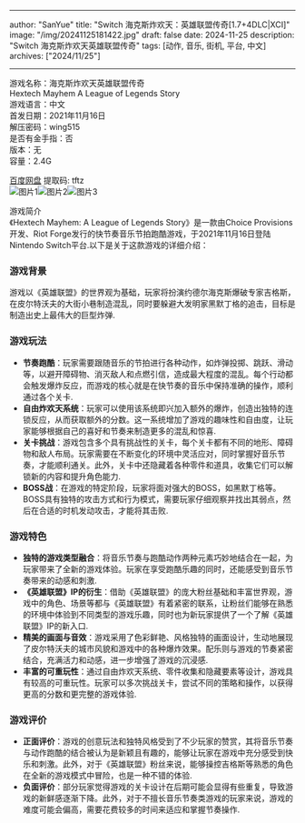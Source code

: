 
---
author: "SanYue"
title: "Switch 海克斯炸欢天：英雄联盟传奇[1.7+4DLC|XCI]"
image: "/img/20241125181422.jpg"
draft: false
date: 2024-11-25
description: "Switch 海克斯炸欢天英雄联盟传奇"
tags: [动作, 音乐, 街机, 平台, 中文]
archives: ["2024/11/25"]

---

游戏名称：海克斯炸欢天英雄联盟传奇   
Hextech Mayhem A League of Legends Story    
游戏语言：中文  
首发日期：2021年11月16日  
解压密码：wing515  
是否有金手指：否  
版本：无   
容量：2.4G

[百度网盘](https://pan.baidu.com/s/1GjNdhihbBqYBSRBUwbgz-Q) 提取码: tftz  
![图片1](/img/6accad.jpg)![图片2](/img/e018b0.jpg)![图片3](/img/0dcb1a.jpg)  

游戏简介  
《Hextech Mayhem: A League of Legends Story》是一款由Choice Provisions开发、Riot Forge发行的快节奏音乐节拍跑酷游戏，于2021年11月16日登陆Nintendo Switch平台.以下是关于这款游戏的详细介绍：

### 游戏背景
游戏以《英雄联盟》的世界观为基础，玩家将扮演约德尔海克斯爆破专家吉格斯，在皮尔特沃夫的大街小巷制造混乱，同时要躲避大发明家黑默丁格的追击，目标是制造出史上最伟大的巨型炸弹.

### 游戏玩法
- **节奏跑酷**：玩家需要跟随音乐的节拍进行各种动作，如炸弹投掷、跳跃、滑动等，以避开障碍物、消灭敌人和点燃引信，造成最大程度的混乱。每个行动都会触发爆炸反应，而游戏的核心就是在快节奏的音乐中保持准确的操作，顺利通过各个关卡.
- **自由炸欢天系统**：玩家可以使用该系统即兴加入额外的爆炸，创造出独特的连锁反应，从而获取额外的分数。这一系统增加了游戏的趣味性和自由度，让玩家能够根据自己的喜好和节奏来制造更多的混乱和惊喜.
- **关卡挑战**：游戏包含多个具有挑战性的关卡，每个关卡都有不同的地形、障碍物和敌人布局。玩家需要在不断变化的环境中灵活应对，同时掌握好音乐节奏，才能顺利通关。此外，关卡中还隐藏着各种零件和道具，收集它们可以解锁新的内容和提升角色能力.
- **BOSS战**：在游戏的特定阶段，玩家将面对强大的BOSS，如黑默丁格等。BOSS具有独特的攻击方式和行为模式，需要玩家仔细观察并找出其弱点，然后在合适的时机发动攻击，才能将其击败.

### 游戏特色
- **独特的游戏类型融合**：将音乐节奏与跑酷动作两种元素巧妙地结合在一起，为玩家带来了全新的游戏体验。玩家在享受跑酷乐趣的同时，还能感受到音乐节奏带来的动感和刺激.
- **《英雄联盟》IP的衍生**：借助《英雄联盟》的庞大粉丝基础和丰富世界观，游戏中的角色、场景等都与《英雄联盟》有着紧密的联系，让粉丝们能够在熟悉的环境中体验到不同类型的游戏乐趣，同时也为新玩家提供了一个了解《英雄联盟》IP的新入口.
- **精美的画面与音效**：游戏采用了色彩鲜艳、风格独特的画面设计，生动地展现了皮尔特沃夫的城市风貌和游戏中的各种爆炸效果。配乐则与游戏的节奏紧密结合，充满活力和动感，进一步增强了游戏的沉浸感.
- **丰富的可重玩性**：通过自由炸欢天系统、零件收集和隐藏要素等设计，游戏具有较高的可重玩性。玩家可以多次挑战关卡，尝试不同的策略和操作，以获得更高的分数和更完整的游戏体验.

### 游戏评价
- **正面评价**：游戏的创意玩法和独特风格受到了不少玩家的赞赏，其将音乐节奏与动作跑酷的结合被认为是新颖且有趣的，能够让玩家在游戏中充分感受到快乐和刺激。此外，对于《英雄联盟》粉丝来说，能够操控吉格斯等熟悉的角色在全新的游戏模式中冒险，也是一种不错的体验.
- **负面评价**：部分玩家觉得游戏的关卡设计在后期可能会显得有些重复，导致游戏的新鲜感逐渐下降。此外，对于不擅长音乐节奏类游戏的玩家来说，游戏的难度可能会偏高，需要花费较多的时间来适应和掌握节奏操作.
 

